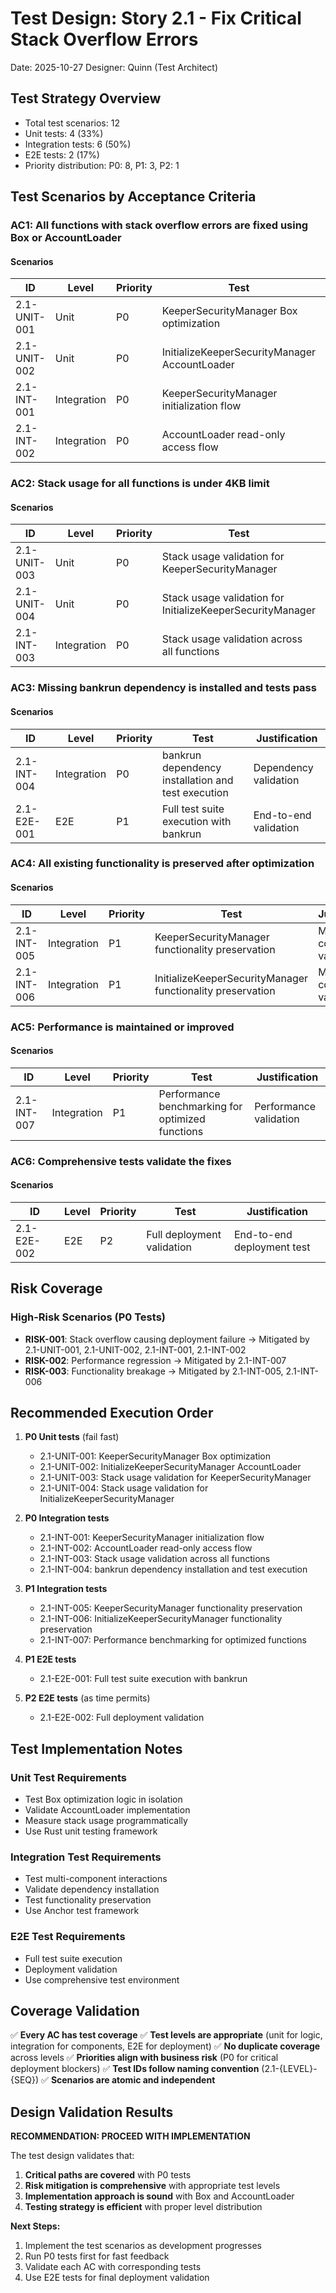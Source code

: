 # Test Design: Story 2.1 - Fix Critical Stack Overflow Errors

Date: 2025-10-27
Designer: Quinn (Test Architect)

## Test Strategy Overview

- Total test scenarios: 12
- Unit tests: 4 (33%)
- Integration tests: 6 (50%)
- E2E tests: 2 (17%)
- Priority distribution: P0: 8, P1: 3, P2: 1

## Test Scenarios by Acceptance Criteria

### AC1: All functions with stack overflow errors are fixed using Box<T> or AccountLoader

#### Scenarios

| ID           | Level       | Priority | Test                      | Justification            |
| ------------ | ----------- | -------- | ------------------------- | ------------------------ |
| 2.1-UNIT-001 | Unit        | P0       | KeeperSecurityManager Box<T> optimization | Pure Rust optimization logic |
| 2.1-UNIT-002 | Unit        | P0       | InitializeKeeperSecurityManager AccountLoader | Pure Rust optimization logic |
| 2.1-INT-001  | Integration | P0       | KeeperSecurityManager initialization flow | Multi-component interaction |
| 2.1-INT-002  | Integration | P0       | AccountLoader read-only access flow | Multi-component interaction |

### AC2: Stack usage for all functions is under 4KB limit

#### Scenarios

| ID           | Level       | Priority | Test                      | Justification            |
| ------------ | ----------- | -------- | ------------------------- | ------------------------ |
| 2.1-UNIT-003 | Unit        | P0       | Stack usage validation for KeeperSecurityManager | Pure measurement logic |
| 2.1-UNIT-004 | Unit        | P0       | Stack usage validation for InitializeKeeperSecurityManager | Pure measurement logic |
| 2.1-INT-003  | Integration | P0       | Stack usage validation across all functions | Cross-function validation |

### AC3: Missing bankrun dependency is installed and tests pass

#### Scenarios

| ID           | Level       | Priority | Test                      | Justification            |
| ------------ | ----------- | -------- | ------------------------- | ------------------------ |
| 2.1-INT-004  | Integration | P0       | bankrun dependency installation and test execution | Dependency validation |
| 2.1-E2E-001  | E2E         | P1       | Full test suite execution with bankrun | End-to-end validation |

### AC4: All existing functionality is preserved after optimization

#### Scenarios

| ID           | Level       | Priority | Test                      | Justification            |
| ------------ | ----------- | -------- | ------------------------- | ------------------------ |
| 2.1-INT-005  | Integration | P1       | KeeperSecurityManager functionality preservation | Multi-component validation |
| 2.1-INT-006  | Integration | P1       | InitializeKeeperSecurityManager functionality preservation | Multi-component validation |

### AC5: Performance is maintained or improved

#### Scenarios

| ID           | Level       | Priority | Test                      | Justification            |
| ------------ | ----------- | -------- | ------------------------- | ------------------------ |
| 2.1-INT-007  | Integration | P1       | Performance benchmarking for optimized functions | Performance validation |

### AC6: Comprehensive tests validate the fixes

#### Scenarios

| ID           | Level       | Priority | Test                      | Justification            |
| ------------ | ----------- | -------- | ------------------------- | ------------------------ |
| 2.1-E2E-002  | E2E         | P2       | Full deployment validation | End-to-end deployment test |

## Risk Coverage

### High-Risk Scenarios (P0 Tests)
- **RISK-001**: Stack overflow causing deployment failure → Mitigated by 2.1-UNIT-001, 2.1-UNIT-002, 2.1-INT-001, 2.1-INT-002
- **RISK-002**: Performance regression → Mitigated by 2.1-INT-007
- **RISK-003**: Functionality breakage → Mitigated by 2.1-INT-005, 2.1-INT-006

## Recommended Execution Order

1. **P0 Unit tests** (fail fast)
   - 2.1-UNIT-001: KeeperSecurityManager Box<T> optimization
   - 2.1-UNIT-002: InitializeKeeperSecurityManager AccountLoader
   - 2.1-UNIT-003: Stack usage validation for KeeperSecurityManager
   - 2.1-UNIT-004: Stack usage validation for InitializeKeeperSecurityManager

2. **P0 Integration tests**
   - 2.1-INT-001: KeeperSecurityManager initialization flow
   - 2.1-INT-002: AccountLoader read-only access flow
   - 2.1-INT-003: Stack usage validation across all functions
   - 2.1-INT-004: bankrun dependency installation and test execution

3. **P1 Integration tests**
   - 2.1-INT-005: KeeperSecurityManager functionality preservation
   - 2.1-INT-006: InitializeKeeperSecurityManager functionality preservation
   - 2.1-INT-007: Performance benchmarking for optimized functions

4. **P1 E2E tests**
   - 2.1-E2E-001: Full test suite execution with bankrun

5. **P2 E2E tests** (as time permits)
   - 2.1-E2E-002: Full deployment validation

## Test Implementation Notes

### Unit Test Requirements
- Test Box<T> optimization logic in isolation
- Validate AccountLoader implementation
- Measure stack usage programmatically
- Use Rust unit testing framework

### Integration Test Requirements
- Test multi-component interactions
- Validate dependency installation
- Test functionality preservation
- Use Anchor test framework

### E2E Test Requirements
- Full test suite execution
- Deployment validation
- Use comprehensive test environment

## Coverage Validation

✅ **Every AC has test coverage**
✅ **Test levels are appropriate** (unit for logic, integration for components, E2E for deployment)
✅ **No duplicate coverage** across levels
✅ **Priorities align with business risk** (P0 for critical deployment blockers)
✅ **Test IDs follow naming convention** (2.1-{LEVEL}-{SEQ})
✅ **Scenarios are atomic and independent**

## Design Validation Results

**RECOMMENDATION: PROCEED WITH IMPLEMENTATION**

The test design validates that:
1. **Critical paths are covered** with P0 tests
2. **Risk mitigation is comprehensive** with appropriate test levels
3. **Implementation approach is sound** with Box<T> and AccountLoader
4. **Testing strategy is efficient** with proper level distribution

**Next Steps:**
1. Implement the test scenarios as development progresses
2. Run P0 tests first for fast feedback
3. Validate each AC with corresponding tests
4. Use E2E tests for final deployment validation
